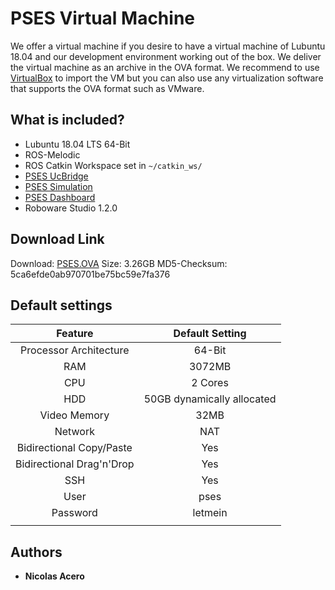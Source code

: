 # PSES Virtual Machine

We offer a virtual machine if you desire to have a virtual machine of Lubuntu 18.04 and our development environment working out of the box. We deliver the virtual machine as an archive in the OVA format. We recommend to use [VirtualBox](https://www.virtualbox.org/wiki/Downloads) to import the VM but you can also use any virtualization software that supports the OVA format such as VMware.

## What is included?
* Lubuntu 18.04 LTS 64-Bit
* ROS-Melodic
* ROS Catkin Workspace set in `~/catkin_ws/`
* [PSES UcBridge](https://github.com/tud-pses/pses_ucbridge/wiki)
* [PSES Simulation](https://github.com/tud-pses/pses_simulation/wiki)
* [PSES Dashboard](https://github.com/tud-pses/pses_dashboard/wiki)
* Roboware Studio 1.2.0

## Download Link
Download: [PSES.OVA](https://drive.google.com/open?id=0BzuNzYIdFquYaDJEVDVSWWN2M3c)
Size: 3.26GB
MD5-Checksum: 5ca6efde0ab970701be75bc59e7fa376

## Default settings

|          Feature          |       Default Setting      |
|:-------------------------:|:--------------------------:|
|   Processor Architecture  |           64-Bit 	         |
|            RAM            |           3072MB           |
|            CPU            |           2 Cores          |
|            HDD            | 50GB dynamically allocated |
|        Video Memory       |            32MB            |
|          Network          |             NAT            |
|  Bidirectional Copy/Paste |             Yes            |
| Bidirectional Drag'n'Drop |             Yes            |
|            SSH            |             Yes            |
|            User           |            pses            |
|          Password         |           letmein          |
|                           |                            |

## Authors
* **Nicolas Acero** 

